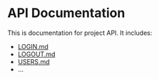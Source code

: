 # API Documentation

This is documentation for project API. It includes:

- [LOGIN.md](LOGIN.md)
- [LOGOUT.md](LOGOUT.md)
- [USERS.md](USERS.md)
- ...